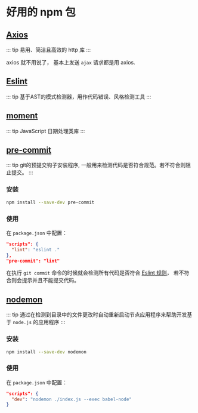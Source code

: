 # 好用的 npm 包

## [Axios](http://www.axios-js.com/)

::: tip
易用、简洁且高效的 http 库
:::

axios 就不用说了， 基本上发送 <code>ajax</code> 请求都是用 axios.

## [Eslint](http://eslint.cn/)

::: tip
基于AST的模式检测器，用作代码错误、风格检测工具
:::

## [moment](http://momentjs.cn/)

::: tip
JavaScript 日期处理类库
:::

## [pre-commit](https://github.com/observing/pre-commit)

::: tip
git的预提交钩子安装程序, 一般用来检测代码是否符合规范。若不符合则阻止提交。
:::

### 安装

```bash
npm install --save-dev pre-commit
```

### 使用

在 <code>package.json</code> 中配置：

```json
"scripts": {
  "lint": "eslint ."
},
"pre-commit": "lint"
```

在执行 <code>git commit</code> 命令的时候就会检测所有代码是否符合 [Eslint 规则](https://eslint.org/)， 若不符合则会提示并且不能提交代码。

## [nodemon](https://github.com/remy/nodemon)

::: tip
通过在检测到目录中的文件更改时自动重新启动节点应用程序来帮助开发基于 <code>node.js</code> 的应用程序
:::

### 安装

```bash
npm install --save-dev nodemon
```

### 使用

在 <code>package.json</code> 中配置：

```json
"scripts": {
  "dev": "nodemon ./index.js --exec babel-node"
}
 ```

